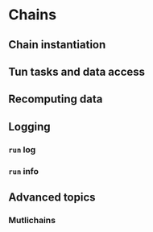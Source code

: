 # Chains


## Chain instantiation


## Tun tasks and data access


## Recomputing data


## Logging

### `run` log

### `run` info


## Advanced topics

### Mutlichains


